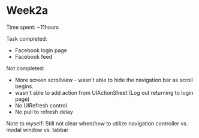 Week2a
======
Time spent: ~11hours

Task completed: 
- Facebook login page
- Facebook feed

Not completed: 
- More screen scrollview - wasn't able to hide the navigation bar as scroll begins.
- wasn't able to add action from UIActionSheet (Log out returning to login page)
- No UIRefresh control
- No pull to refresh delay 

Note to myself:
Still not clear when/how to utilize navigation controller vs. modal window vs. tabbar 
